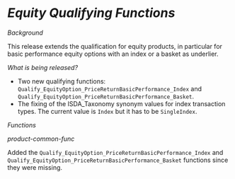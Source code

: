 # *Equity Qualifying Functions*

_Background_

This release extends the qualification for equity products, in particular for basic performance equity options with an index or a basket as underlier.

_What is being released?_

* Two new qualifying functions: `Qualify_EquityOption_PriceReturnBasicPerformance_Index` and `Qualify_EquityOption_PriceReturnBasicPerformance_Basket`.
* The fixing of the ISDA_Taxonomy synonym values for index transaction types. The current value is `Index` but it has to be `SingleIndex`.

_Functions_

*product-common-func*

Added the `Qualify_EquityOption_PriceReturnBasicPerformance_Index` and `Qualify_EquityOption_PriceReturnBasicPerformance_Basket` functions since they were missing.